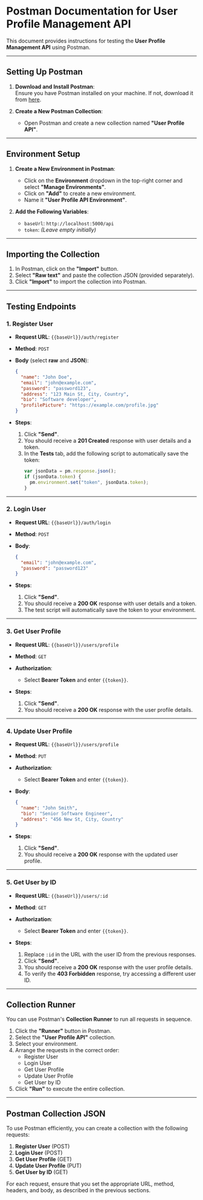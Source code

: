

# Postman Documentation for User Profile Management API

This document provides instructions for testing the **User Profile Management API** using Postman.

---

## **Setting Up Postman**

1. **Download and Install Postman**:  
   Ensure you have Postman installed on your machine. If not, download it from [here](https://www.postman.com/downloads/).

2. **Create a New Postman Collection**:  
   - Open Postman and create a new collection named **"User Profile API"**.

---

## **Environment Setup**

1. **Create a New Environment in Postman**:  
   - Click on the **Environment** dropdown in the top-right corner and select **"Manage Environments"**.
   - Click on **"Add"** to create a new environment.
   - Name it **"User Profile API Environment"**.

2. **Add the Following Variables**:
   - `baseUrl`: `http://localhost:5000/api`
   - `token`: *(Leave empty initially)*

---

## **Importing the Collection**

1. In Postman, click on the **"Import"** button.
2. Select **"Raw text"** and paste the collection JSON (provided separately).
3. Click **"Import"** to import the collection into Postman.

---

## **Testing Endpoints**

### **1. Register User**

- **Request URL**: `{{baseUrl}}/auth/register`
- **Method**: `POST`
- **Body** (select **raw** and **JSON**):
  ```json
  {
    "name": "John Doe",
    "email": "john@example.com",
    "password": "password123",
    "address": "123 Main St, City, Country",
    "bio": "Software developer",
    "profilePicture": "https://example.com/profile.jpg"
  }
  ```

- **Steps**:
  1. Click **"Send"**.
  2. You should receive a **201 Created** response with user details and a token.
  3. In the **Tests** tab, add the following script to automatically save the token:
     ```javascript
     var jsonData = pm.response.json();
     if (jsonData.token) {
       pm.environment.set("token", jsonData.token);
     }
     ```

---

### **2. Login User**

- **Request URL**: `{{baseUrl}}/auth/login`
- **Method**: `POST`
- **Body**:
  ```json
  {
    "email": "john@example.com",
    "password": "password123"
  }
  ```

- **Steps**:
  1. Click **"Send"**.
  2. You should receive a **200 OK** response with user details and a token.
  3. The test script will automatically save the token to your environment.

---

### **3. Get User Profile**

- **Request URL**: `{{baseUrl}}/users/profile`
- **Method**: `GET`
- **Authorization**:
  - Select **Bearer Token** and enter `{{token}}`.

- **Steps**:
  1. Click **"Send"**.
  2. You should receive a **200 OK** response with the user profile details.

---

### **4. Update User Profile**

- **Request URL**: `{{baseUrl}}/users/profile`
- **Method**: `PUT`
- **Authorization**:
  - Select **Bearer Token** and enter `{{token}}`.
- **Body**:
  ```json
  {
    "name": "John Smith",
    "bio": "Senior Software Engineer",
    "address": "456 New St, City, Country"
  }
  ```

- **Steps**:
  1. Click **"Send"**.
  2. You should receive a **200 OK** response with the updated user profile.

---

### **5. Get User by ID**

- **Request URL**: `{{baseUrl}}/users/:id`
- **Method**: `GET`
- **Authorization**:
  - Select **Bearer Token** and enter `{{token}}`.

- **Steps**:
  1. Replace `:id` in the URL with the user ID from the previous responses.
  2. Click **"Send"**.
  3. You should receive a **200 OK** response with the user profile details.
  4. To verify the **403 Forbidden** response, try accessing a different user ID.

---

## **Collection Runner**

You can use Postman's **Collection Runner** to run all requests in sequence.

1. Click the **"Runner"** button in Postman.
2. Select the **"User Profile API"** collection.
3. Select your environment.
4. Arrange the requests in the correct order:
   - Register User
   - Login User
   - Get User Profile
   - Update User Profile
   - Get User by ID
5. Click **"Run"** to execute the entire collection.

---

## **Postman Collection JSON**

To use Postman efficiently, you can create a collection with the following requests:

1. **Register User** (POST)
2. **Login User** (POST)
3. **Get User Profile** (GET)
4. **Update User Profile** (PUT)
5. **Get User by ID** (GET)

For each request, ensure that you set the appropriate URL, method, headers, and body, as described in the previous sections.

